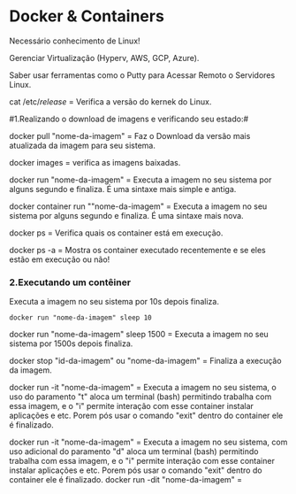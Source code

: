 # Docker & Containers

Necessário conhecimento de Linux!

Gerenciar Virtualização (Hyperv, AWS, GCP, Azure).

Saber usar ferramentas como o Putty para Acessar Remoto o Servidores Linux.

cat /etc/*release*  =  Verifica a versão do kernek do Linux.

#1.Realizando o download de imagens e verificando seu estado:#

docker pull "nome-da-imagem" = Faz o Download da versão mais atualizada da imagem para seu sistema.

docker images = verifica as imagens baixadas.

docker run "nome-da-imagem" = Executa a imagem no seu sistema por alguns segundo e finaliza. É uma sintaxe mais simple e antiga.

docker container run ""nome-da-imagem" = Executa a imagem no seu sistema por alguns segundo e finaliza. É uma sintaxe mais nova.

docker ps = Verifica quais os container está em execução.

docker ps -a = Mostra os container executado recentemente e se eles estão em execução ou não!

### 2.Executando um contêiner

Executa a imagem no seu sistema por 10s depois finaliza.
```
docker run "nome-da-imagem" sleep 10
```
docker run "nome-da-imagem" sleep 1500 = Executa a imagem no seu sistema por 1500s depois finaliza.

docker stop "id-da-imagem" ou "nome-da-imagem" = Finaliza a execução da imagem.

docker run -it "nome-da-imagem" = Executa a imagem no seu sistema, o uso do paramento "t" aloca um terminal (bash) permitindo trabalha com essa imagem, e o "i" permite interação com esse container instalar aplicações e etc. Porem pós usar o comando "exit" dentro do container ele é finalizado.

docker run -it "nome-da-imagem" = Executa a imagem no seu sistema, com uso adicional do paramento "d" aloca um terminal (bash) permitindo trabalha com essa imagem, e o "i" permite interação com esse container instalar aplicações e etc. Porem pós usar o comando "exit" dentro do container ele é finalizado.
docker run -dit "nome-da-imagem" = 












